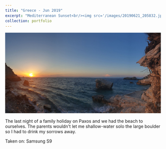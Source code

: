 ```yaml
---
title: "Greece - Jun 2019"
excerpt: "Mediterranean Sunset<br/><img src='/images/20190621_205832.jpg'>"
collection: portfolio
---
```


<img src='/images/20190621_205832.jpg'>

The last night of a family holiday on Paxos and we had the beach to ourselves. The parents wouldn't let me shallow-water solo the large boulder so I had to drink my sorrows away.

Taken on: Samsung S9
